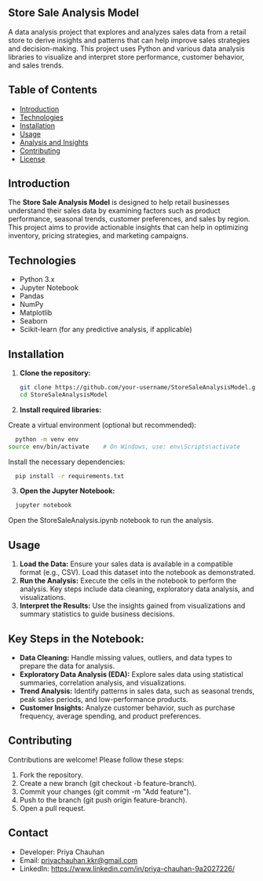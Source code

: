 
## Store Sale Analysis Model

A data analysis project that explores and analyzes sales data from a retail store to derive insights and patterns that can help improve sales strategies and decision-making. This project uses Python and various data analysis libraries to visualize and interpret store performance, customer behavior, and sales trends.

## Table of Contents

- [Introduction](#introduction)
- [Technologies](#technologies)
- [Installation](#installation)
- [Usage](#usage)
- [Analysis and Insights](#analysis-and-insights)
- [Contributing](#contributing)
- [License](#license)

## Introduction

The **Store Sale Analysis Model** is designed to help retail businesses understand their sales data by examining factors such as product performance, seasonal trends, customer preferences, and sales by region. This project aims to provide actionable insights that can help in optimizing inventory, pricing strategies, and marketing campaigns.

## Technologies

- Python 3.x
- Jupyter Notebook
- Pandas
- NumPy
- Matplotlib
- Seaborn
- Scikit-learn (for any predictive analysis, if applicable)

## Installation

1. **Clone the repository:**

   ```bash
   git clone https://github.com/your-username/StoreSaleAnalysisModel.git
   cd StoreSaleAnalysisModel
   ```

2. **Install required libraries:**

Create a virtual environment (optional but recommended):

```bash
  python -m venv env
source env/bin/activate    # On Windows, use: env\Scripts\activate
   ```

Install the necessary dependencies:
```bash
  pip install -r requirements.txt
   ```

3. **Open the Jupyter Notebook:**
```bash
  jupyter notebook
   ```
  Open the StoreSaleAnalysis.ipynb notebook to run the analysis.


## Usage
1. **Load the Data:** Ensure your sales data is available in a compatible format (e.g., CSV). Load this dataset into the notebook as demonstrated.
2. **Run the Analysis:** Execute the cells in the notebook to perform the analysis. Key steps include data cleaning, exploratory data analysis, and visualizations.
3. **Interpret the Results:** Use the insights gained from visualizations and summary statistics to guide business decisions.


## Key Steps in the Notebook:
* **Data Cleaning:** Handle missing values, outliers, and data types to prepare the data for analysis.
* **Exploratory Data Analysis (EDA):** Explore sales data using statistical summaries, correlation analysis, and visualizations.
* **Trend Analysis:** Identify patterns in sales data, such as seasonal trends, peak sales periods, and low-performance products.
* **Customer Insights:** Analyze customer behavior, such as purchase frequency, average spending, and product preferences.


## Contributing
Contributions are welcome! Please follow these steps:

1. Fork the repository.
2. Create a new branch (git checkout -b feature-branch).
3. Commit your changes (git commit -m "Add feature").
4. Push to the branch (git push origin feature-branch).
5. Open a pull request.

## Contact
* Developer: Priya Chauhan
* Email: priyachauhan.kkr@gmail.com
* LinkedIn: https://www.linkedin.com/in/priya-chauhan-9a2027226/

